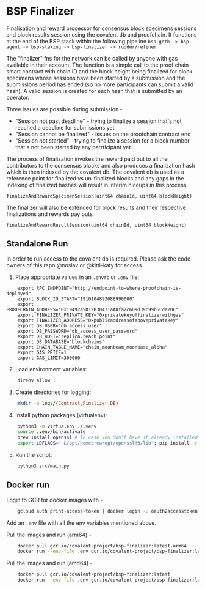 # BSP Finalizer

Finalisation and reward processor for consensus block specimens sessions and block results session using the covalent db and proofchain. It functions at the end of the BSP stack within the following pipeline `bsp-geth -> bsp-agent -> bsp-staking -> bsp-finalizer -> rudder/refiner`

The "finalizer" fns for the network can be called by anyone with gas available in their account. The function is a simple call to the proof chain smart contract with chain ID and the block height being finalized for block specimens whose sessions have been started by a submission and the submissions period has ended (so no more participants can submit a valid hash). A valid session is created for each hash that is submitted by an operator.

Three issues are possible during submission -

- "Session not past deadline" - trying to finalize a session that's not reached a deadline for submissions yet
- "Session cannot be finalized" - issues on the proofchain contract end
- "Session not started" - trying to finalize a session for a block number that's not been started by any parrticipant yet.

The process of finalization invokes the reward paid out to all the contributors to the consensus blocks and also produces a finalization hash which is then indexed by the covalent db. The covalent db is used as a reference point for finalized vs un-finalized blocks and any gaps in the indexing of finalized hashes will result in interim hiccups in this process.

```sol
finalizeAndRewardSpecimenSession(uint64 chainId, uint64 blockHeight)
```

The finalizer will also be extended for block results and their respective finalizations and rewards pay outs.

```sol
finalizeAndRewardResultSession(uint64 chainId, uint64 blockHeight)
```

## Standalone Run

In order to run access to the covalent db is required. Please ask the code owners of this repo @noslav or @kitti-katy for access.

1. Place appropriate values in an `.envrc` or `.env` file:

```envrc
    export RPC_ENDPOINT="http://endpoint-to-where-proofchain-is-deployed"
    export BLOCK_ID_START="1910104892088990000"
    export PROOFCHAIN_ADDRESS="0x19492a5019B30471aA8fa2c6D9d39c99b5Cda20C" 
    export FINALIZER_PRIVATE_KEY="0xprivatekeyoffinalizerwithgas"
    export FINALIZER_ADDRESS="0xpublicaddressofaboveprivatekey"
    export DB_USER="db_access_user"
    export DB_PASSWORD="db_access_user_password"
    export DB_HOST="replica.reach.point"
    export DB_DATABASE="blockchains"
    export CHAIN_TABLE_NAME="chain_moonbeam_moonbase_alpha"
    export GAS_PRICE=1
    export GAS_LIMIT=300000
```

2. Load environment variables:

```bash
    direnv allow .
```

3. Create directories for logging:

```bash
    mkdir -p logs/{Contract,Finalizer,DB}
```

4. Install python packages (virtualenv):

```bash
    python3 -m virtualenv ./.venv
    source .venv/bin/activate
    brew install openssl # In case you don't have it already installed
    export LDFLAGS="-L/opt/homebrew/opt/openssl@3/lib"; pip install -r requirements.txt
```

5. Run the script:

```bash
    python3 src/main.py
```

## Docker run

Login to GCR for docker images with -

```bash
    gcloud auth print-access-token | docker login -u oauth2accesstoken --password-stdin https://gcr.io
```

Add an `.env` file with all the env variables mentioned above.

Pull the images and run (arm64) -

```bash
    docker pull gcr.io/covalent-project/bsp-finalizer:latest-arm64
    docker run --env-file .env gcr.io/covalent-project/bsp-finalizer:latest-arm64
```

Pull the images and run (amd64) -

```bash
    docker pull gcr.io/covalent-project/bsp-finalizer:latest
    docker run --env-file .env gcr.io/covalent-project/bsp-finalizer:latest
```
